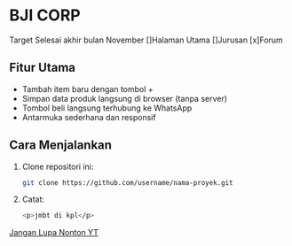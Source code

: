 # BJI CORP
Target Selesai akhir bulan November
[]Halaman Utama
[]Jurusan
[x]Forum

## Fitur Utama
- Tambah item baru dengan tombol +
- Simpan data produk langsung di browser (tanpa server)
- Tombol beli langsung terhubung ke WhatsApp
- Antarmuka sederhana dan responsif

## Cara Menjalankan
1. Clone repositori ini:
   ```bash
   git clone https://github.com/username/nama-proyek.git

2. Catat:
    ```bash
   <p>jmbt di kpl</p>
   
[Jangan Lupa Nonton YT](https://www.youtube.com/)
